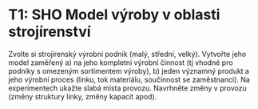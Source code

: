 # T1: SHO Model výroby v oblasti strojírenství
Zvolte si strojírenský výrobní podnik (malý, střední, velký). Vytvořte jeho model zaměřený a) na jeho kompletní výrobní činnost (tj vhodné pro podniky s omezeným sortimentem výroby), b) jeden významný produkt a jeho výrobní proces (linku, tok materiálu, součinnost se zaměstnanci). Na experimentech ukažte slabá místa provozu. Navrhněte změny v provozu (změny struktury linky, změny kapacit apod).

